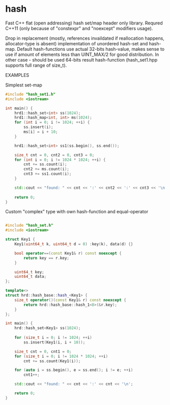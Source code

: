 # hash
Fast C++ flat (open addressing) hash set/map header only library. Requred C++11 (only because of "constexpr" and "noexcept" modifiers usage).

Drop in replacement (mostly, references invaildated if reallocation happens, allocator-type is absent) implementation of unordered hash-set and hash-map.
Default hash-functions use actual 32-bits hash-value, makes sense to use if amount of elements less than UINT_MAX/2 for good distribution. In other case - should be used 64-bits result hash-function (hash_set1.hpp supports full range of size_t).


EXAMPLES

Simplest set-map
```cpp
#include "hash_set1.h"
#include <iostream>

int main() {
    hrd1::hash_set<int> ss(1024);
    hrd1::hash_map<int, int> ms(1024);
    for (int i = 0; i != 1024; ++i) {
        ss.insert(i);
        ms[i] = i + 10;
    }

    hrd1::hash_set<int> ss1(ss.begin(), ss.end());

    size_t cnt = 0, cnt2 = 0, cnt3 = 0;
    for (int i = 0; i != 1024 * 1024; ++i) {
        cnt += ss.count(i);
        cnt2 += ms.count(i);
        cnt3 += ss1.count(i);
    }

    std::cout << "found: " << cnt << ':' << cnt2 << ':' << cnt3 << '\n';
    
    return 0;
}
```

Custom "complex" type with own hash-function and equal-operator
```cpp

#include "hash_set.h"
#include <iostream>

struct Key1 {
    Key1(uint64_t k, uint64_t d = 0) :key(k), data(d) {}

    bool operator==(const Key1& r) const noexcept {
        return key == r.key;
    }

    uint64_t key;
    uint64_t data;
};

template<>
struct hrd::hash_base::hash_<Key1> {
    size_t operator()(const Key1& r) const noexcept {
        return hrd::hash_base::hash_1<8>(&r.key);
    }
};

int main() {
    hrd::hash_set<Key1> ss(1024);
    
    for (size_t i = 0; i != 1024; ++i)
        ss.insert(Key1(i, i + 10));

    size_t cnt = 0, cnt1 = 0;
    for (size_t i = 0; i != 1024 * 1024; ++i)
        cnt += ss.count(Key1(i));

    for (auto i = ss.begin(), e = ss.end(); i != e; ++i)
        cnt1++;

    std::cout << "found: " << cnt << ':' << cnt << '\n';

    return 0;
}
```
